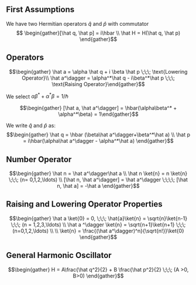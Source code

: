 ## First Assumptions
We have two Hermitian operators $\hat q$ and $\hat p$ with commutator $$ \begin{gather}[\hat q, \hat p] = i\hbar \\ \hat H = H(\hat q, \hat p) \end{gather}$$ 
## Operators
$$\begin{gather} \hat a = \alpha \hat q + i \beta \hat p \;\;\; \text{Lowering Operator}\\  \hat a^\dagger = \alpha^*\hat q - i\beta^*\hat p \;\;\; \text{Raising Operator}\end{gather}$$

We select $\alpha \beta^* + \alpha^* \beta = 1/\hbar$  

$$\begin{gather} [\hat a, \hat a^\dagger] = \hbar(\alpha\beta^* + \alpha^*\beta) = 1\end{gather}$$

We write $\hat q$ and $\hat p$ as: 
$$\begin{gather} \hat q = \hbar (\beta\hat a^\dagger+\beta^*\hat a) \\ \hat p = i\hbar(\alpha\hat a^\dagger - \alpha^*\hat a) \end{gather}$$


## Number Operator
$$\begin{gather} \hat n = \hat a^\dagger\hat a \\ \hat n \ket{n} = n \ket{n} \;\;\; (n= 0,1,2,\ldots) \\ [\hat n, \hat a^\dagger] = \hat a^\dagger \;\;\;\; [\hat n, \hat a] = -\hat a \end{gather}$$
## Raising and Lowering Operator Properties
$$\begin{gather} \hat a \ket{0} = 0, \;\;\; \hat{a}\ket{n} = \sqrt{n}\ket{n-1} \;\;\; (n = 1,2,3,\ldots) \\ \hat a ^\dagger \ket{n} = \sqrt{n+1}\ket{n+1} \;\;\; (n=0,1,2,\ldots) \\ \\ \ket{n} = \frac{(\hat a^\dagger)^n}{\sqrt{n!}}\ket{0} \end{gather}$$

## General Harmonic Oscillator
$$\begin{gather} H = A\frac{\hat q^2}{2} + B \frac{\hat p^2}{2} \;\;\; (A >0, B>0) \end{gather}$$
